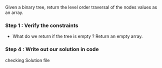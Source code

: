 Given a binary tree, return the level order traversal of the nodes values as an array.

### Step 1 : Verify the constraints
- What do we return if the tree is empty ? Return an empty array.

### Step 4 : Write out our solution in code
checking Solution file 
